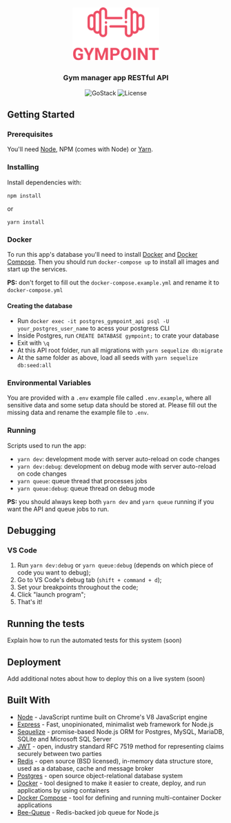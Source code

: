 <h1 align="center">
  <img alt="Gympoint" title="Gympoint" src=".github/logo.png" width="200px" />
</h1>

<h3 align="center">
  Gym manager app RESTful API
</h3>

<p align="center">
  <img alt="GoStack" src="https://img.shields.io/badge/GoStack-9.0-%2304D361">

  <img alt="License" src="https://img.shields.io/badge/license-MIT-%2304D361">
</p>

## Getting Started

### Prerequisites

You'll need [Node](https://nodejs.org), NPM (comes with Node) or [Yarn](https://yarnpkg.com).

### Installing

Install dependencies with:

```
npm install
```
or
```
yarn install
```

### Docker

To run this app's database you'll need to install [Docker](https://www.docker.com/) and [Docker Compose](https://docs.docker.com/compose/). Then you should run `docker-compose up` to install all images and start up the services.

**PS:** don't forget to fill out the `docker-compose.example.yml` and rename it to `docker-compose.yml`

#### Creating the database

- Run `docker exec -it postgres_gympoint_api psql -U your_postgres_user_name` to acess your postgress CLI
- Inside Postgres, run `CREATE DATABASE gympoint;` to crate your database
- Exit with `\q`
- At this API root folder, run all migrations with `yarn sequelize db:migrate`
- At the same folder as above, load all seeds with `yarn sequelize db:seed:all`

### Environmental Variables

You are provided with a `.env` example file called `.env.example`, where all sensitive data and some setup data should be stored at. Please fill out the missing data and rename the example file to `.env`.

### Running

Scripts used to run the app:

- `yarn dev`: development mode with server auto-reload on code changes
- `yarn dev:debug`: development on debug mode with server auto-reload on code changes
- `yarn queue`: queue thread that processes jobs
- `yarn queue:debug`: queue thread on debug mode

**PS:** you should always keep both `yarn dev` and `yarn queue` running if you want the API and queue jobs to run.

## Debugging

### VS Code
1. Run `yarn dev:debug` or `yarn queue:debug` (depends on which piece of code you want to debug);
2. Go to VS Code's debug tab (`shift + command + d`);
3. Set your breakpoints throughout the code;
4. Click "launch program";
5. That's it!

## Running the tests

Explain how to run the automated tests for this system (soon)

## Deployment

Add additional notes about how to deploy this on a live system (soon)

## Built With

* [Node](https://nodejs.org/) - JavaScript runtime built on Chrome's V8 JavaScript engine
* [Express](https://expressjs.com/) - Fast, unopinionated, minimalist web framework for Node.js
* [Sequelize](https://sequelize.org) - promise-based Node.js ORM for Postgres, MySQL, MariaDB, SQLite and Microsoft SQL Server
* [JWT](https://jwt.io/) - open, industry standard RFC 7519 method for representing claims securely between two parties
* [Redis](https://redis.io/) - open source (BSD licensed), in-memory data structure store, used as a database, cache and message broker
* [Postgres](https://www.postgresql.org/) - open source object-relational database system
* [Docker](https://www.docker.com/) - tool designed to make it easier to create, deploy, and run applications by using containers
* [Docker Compose](https://docs.docker.com/compose/) - tool for defining and running multi-container Docker applications
* [Bee-Queue](https://bee-queue.com/) - Redis-backed job queue for Node.js
